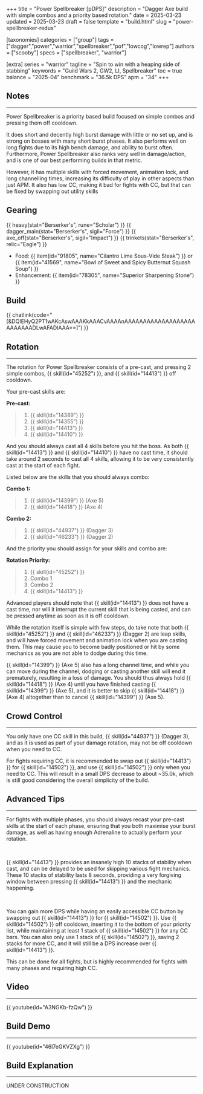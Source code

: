 +++
title = "Power Spellbreaker [pDPS]"
description = "Dagger Axe build with simple combos and a priority based rotation."
date = 2025-03-23
updated = 2025-03-23
draft = false
template = "build.html"
slug = "power-spellbreaker-redux"


[taxonomies]
categories = ["group"]
tags = ["dagger","power","warrior","spellbreaker","pof","lowcog","lowrep"]
authors = ["scooby"]
specs = ["spellbreaker", "warrior"]

[extra]
series = "warrior"
tagline = "Spin to win with a heaping side of stabbing"
keywords = "Guild Wars 2, GW2, LI, Spellbreaker"
toc = true
balance = "2025-04"
benchmark = "36.5k DPS"
apm = "34"
+++

## Notes

---

Power Spellbreaker is a priority based build focused on simple combos and pressing them off cooldown.

It does short and decently high burst damage with little or no set up, and is strong on bosses with many short burst phases. It also performs well on long fights due to its high bench damage, and ability to burst often. Furthermore, Power Spellbreaker also ranks very well in damage/action, and is one of our best performing builds in that metric.

However, it has multiple skills with forced movement, animation lock, and long channelling times, increasing its difficulty of play in other aspects than just APM. It also has low CC, making it bad for fights with CC, but that can be fixed by swapping out utility skills

## Gearing

{{ heavy(stat="Berserker's", rune="Scholar") }}
{{ dagger_main(stat="Berserker's", sigil="Force") }}
{{ axe_off(stat="Berserker's", sigil="Impact") }}
{{ trinkets(stat="Berserker's", relic="Eagle") }}

- Food: {{ item(id="91805", name="Cilantro Lime Sous-Vide Steak") }} or {{ item(id="41569", name="Bowl of Sweet and Spicy Butternut Squash Soup") }}
- Enhancement: {{ item(id="78305", name="Superior Sharpening Stone") }}

## Build

{{ chatlink(code="[&DQIEHyQ2PT1wAKcAswAAAKkAAACvAAAAnAAAAAAAAAAAAAAAAAAAAAAAAAADLwAFADIAAA==]") }}

## Rotation

---

The rotation for Power Spellbreaker consists of a pre-cast, and pressing 2 simple combos, {{ skill(id="45252") }}, and {{ skill(id="14413") }} off cooldown.

Your pre-cast skills are:

**Pre-cast:**
> 1. {{ skill(id="14389") }}
> 1. {{ skill(id="14355") }}
> 1. {{ skill(id="14413") }}
> 1. {{ skill(id="14410") }}

And you should always cast all 4 skills before you hit the boss. As both {{ skill(id="14413") }} and {{ skill(id="14410") }} have no cast time, it should take around 2 seconds to cast all 4 skills, allowing it to be very consistently cast at the start of each fight.

Listed below are the skills that you should always combo:

**Combo 1:**
> 1. {{ skill(id="14399") }} (Axe 5)
> 1. {{ skill(id="14418") }} (Axe 4)

**Combo 2:**
> 1. {{ skill(id="44937") }} (Dagger 3)
> 1. {{ skill(id="46233") }} (Dagger 2)

And the priority you should assign for your skills and combo are:

**Rotation Priority:**
> 1. {{ skill(id="45252") }}
> 1. Combo 1
> 1. Combo 2
> 1. {{ skill(id="14413") }}

Advanced players should note that {{ skill(id="14413") }} does not have a cast time, nor will it interrupt the current skill that is being casted, and can be pressed anytime as soon as it is off cooldown.

While the rotation itself is simple with few steps, do take note that both {{ skill(id="45252") }} and {{ skill(id="46233") }} (Dagger 2) are leap skills, and will have forced movement and animation lock when you are casting them. This may cause you to become badly positioned or hit by some mechanics as you are not able to dodge during this time.

{{ skill(id="14399") }} (Axe 5) also has a long channel time, and while you can move during the channel, dodging or casting another skill will end it prematurely, resulting in a loss of damage. You should thus always hold {{ skill(id="14418") }} (Axe 4) until you have finished casting {{ skill(id="14399") }} (Axe 5), and it is better to skip {{ skill(id="14418") }} (Axe 4) altogether than to cancel {{ skill(id="14399") }} (Axe 5).

## Crowd Control

---

You only have one CC skill in this build, {{ skill(id="44937") }} (Dagger 3), and as it is used as part of your damage rotation, may not be off cooldown when you need to CC.

For fights requiring CC, it is recommended to swap out {{ skill(id="14413") }} for {{ skill(id="14502") }}, and use {{ skill(id="14502") }} only when you need to CC. This will result in a small DPS decrease to about ~35.0k, which is still good considering the overall simplicity of the build.

## Advanced Tips

---

For fights with multiple phases, you should always recast your pre-cast skills at the start of each phase, ensuring that you both maximise your burst damage, as well as having enough Adrenaline to actually perform your rotation.

<div style=‘clear:both;’>&nbsp;</div>

{{ skill(id="14413") }} provides an insanely high 10 stacks of stability when cast, and can be delayed to be used for skipping various fight mechanics. These 10 stacks of stability lasts 8 seconds, providing a very forgiving window between pressing {{ skill(id="14413") }} and the mechanic happening.

<div style=‘clear:both;’>&nbsp;</div>

You can gain more DPS while having an easily accessible CC button by swapping out {{ skill(id="14413") }} for {{ skill(id="14502") }}. Use {{ skill(id="14502") }} off cooldown, inserting it to the bottom of your priority list, while maintaining at least 1 stack of {{ skill(id="14502") }} for any CC bars. You can also only use 1 stack of {{ skill(id="14502") }}, saving 2 stacks for more CC, and it will still be a DPS increase over {{ skill(id="14413") }}.

This can be done for all fights, but is highly recommended for fights with many phases and requiring high CC.

## Video

---

{{ youtube(id="A3NGKb-fzQw") }}

## Build Demo

---

{{ youtube(id="46l7eGKVZXg") }}

## Build Explanation

---

UNDER CONSTRUCTION
